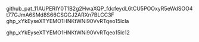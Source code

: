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 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


ghp_xYkEyseXTYEMO1HNKtWNi90VvRTqeo15lc12
